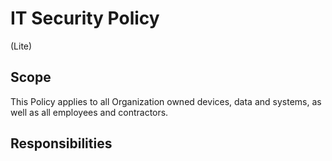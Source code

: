 # IT Security Policy
(Lite)
## Scope
This Policy applies to all Organization owned devices, data and systems, as well as all employees and contractors.

## Responsibilities
